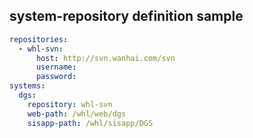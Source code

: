 
## system-repository definition sample

``` yaml
repositories:
  - whl-svn:
      host: http://svn.wanhai.com/svn
      username: 
      password: 
systems:
  dgs:
    repository: whl-svn
    web-path: /whl/web/dgs
    sisapp-path: /whl/sisapp/DGS
```